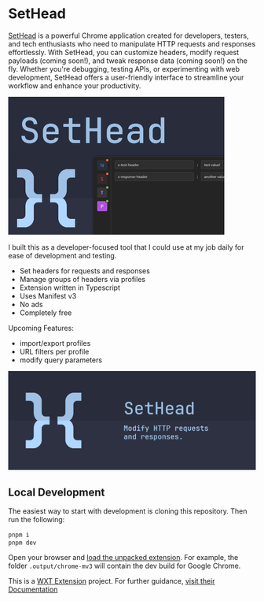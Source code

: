 # SetHead

[SetHead](https://github.com/nvitaterna/set-head) is a powerful Chrome application created for developers, testers, and tech enthusiasts who need to manipulate HTTP requests and responses effortlessly. With SetHead, you can customize headers, modify request payloads (coming soon!), and tweak response data (coming soon!) on the fly. Whether you're debugging, testing APIs, or experimenting with web development, SetHead offers a user-friendly interface to streamline your workflow and enhance your productivity.

![SetHead promo image](docs/assets/promo.png)

I built this as a developer-focused tool that I could use at my job daily for ease of development and testing.

- Set headers for requests and responses
- Manage groups of headers via profiles
- Extension written in Typescript
- Uses Manifest v3
- No ads
- Completely free

Upcoming Features:

- import/export profiles
- URL filters per profile
- modify query parameters

![SetHead - Modify HTTP request and responses.](docs/assets/marquee.png?raw=true)

## Local Development

The easiest way to start with development is cloning this repository. Then run the following:

```
pnpm i
pnpm dev
```

Open your browser and [load the unpacked extension](https://developer.chrome.com/docs/extensions/get-started/tutorial/hello-world#load-unpacked). For example, the folder `.output/chrome-mv3` will contain the dev build for Google Chrome.

This is a [WXT Extension](https://wxt.dev/) project. For further guidance, [visit their Documentation](https://wxt.dev/)
